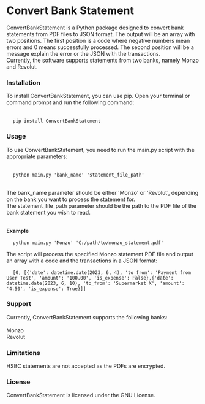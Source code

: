<h1>Convert Bank Statement</h1>

ConvertBankStatement is a Python package designed to convert bank statements from PDF files to JSON format. The output will be an array with two positions. The first position is a code where negative numbers mean errors and 0 means successfully processed. The second position will be a message explain the error or the JSON with the transactions.</br>
Currently, the software supports statements from two banks, namely Monzo and Revolut.

<h3>Installation</h3>
To install ConvertBankStatement, you can use pip. Open your terminal or command prompt and run the following command:
</br></br>
<pre>
  <code>pip install ConvertBankStatement</code>
</pre>
  
<h3>Usage</h3>
To use ConvertBankStatement, you need to run the main.py script with the appropriate parameters:
</br></br>
<pre>
  <code>python main.py 'bank_name' 'statement_file_path'</code>
</pre>
</br>
The bank_name parameter should be either 'Monzo' or 'Revolut', depending on the bank you want to process the statement for. </br>
The statement_file_path parameter should be the path to the PDF file of the bank statement you wish to read.</br></br>

<b>Example</b>
</br>
<pre>
  <code>python main.py 'Monzo' 'C:/path/to/monzo_statement.pdf'</code>
</pre>

The script will process the specified Monzo statement PDF file and output an array with a code and the transactions in a JSON format:

<pre>
  <code>[0, [{'date': datetime.date(2023, 6, 4), 'to_from': 'Payment from User Test', 'amount': '100.00', 'is_expense': False},{'date': datetime.date(2023, 6, 10), 'to_from': 'Supermarket X', 'amount': '4.50', 'is_expense': True}]]</code>
</pre>

<h3>Support</h3>
Currently, ConvertBankStatement supports the following banks:</br></br>
Monzo </br>
Revolut

<h3>Limitations</h3>
HSBC statements are not accepted as the PDFs are encrypted.


<h3>License</h3>
ConvertBankStatement is licensed under the GNU License.
